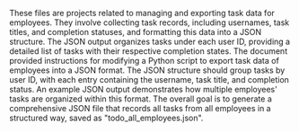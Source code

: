 These files are projects related to managing and exporting task data for employees. They involve collecting task records, including usernames, task titles, and completion statuses, and formatting this data into a JSON structure. The JSON output organizes tasks under each user ID, providing a detailed list of tasks with their respective completion states.
The document provided instructions for modifying a Python script to export task data of employees into a JSON format. The JSON structure should group tasks by user ID, with each entry containing the username, task title, and completion status. An example JSON output demonstrates how multiple employees' tasks are organized within this format. The overall goal is to generate a comprehensive JSON file that records all tasks from all employees in a structured way, saved as "todo_all_employees.json".